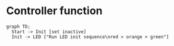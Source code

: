 # Controller function
```mermaid
graph TD;
  Start -> Init [set inactive]
  Init -> LED ["Run LED init sequence\nred > orange > green"]

```
